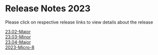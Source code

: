 Release Notes 2023
==================

Please click on respective release links to view details about the release

[23.02-Major](./?path=/docs/release-notes/Releases/2023/23.02.md) </br>
[23.03-Minor](./?path=/docs/release-notes/Releases/2023/23.03.md) </br>
[23.04-Major](./?path=/docs/release-notes/Releases/2023/23.04.md) </br>
[2023-Micro-8](./?path=docs/release-notes/Releases/2023/2023-Micro-8.md) </br>
